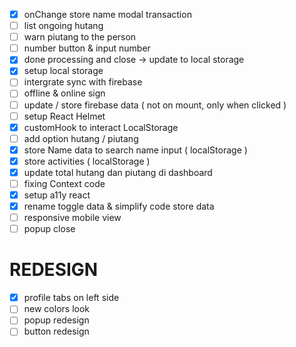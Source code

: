 - [x] onChange store name modal transaction
- [ ] list ongoing hutang
- [ ] warn piutang to the person
- [ ] number button & input number
- [x] done processing and close -> update to local storage
- [x] setup local storage
- [ ] intergrate sync with firebase
- [ ] offline & online sign
- [ ] update / store firebase data ( not on mount, only when clicked )
- [ ] setup React Helmet
- [x] customHook to interact LocalStorage
- [ ] add option hutang / piutang
- [x] store Name data to search name input ( localStorage )
- [x] store activities ( localStorage )
- [x] update total hutang dan piutang di dashboard
- [ ] fixing Context code
- [x] setup a11y react
- [x] rename toggle data & simplify code store data
- [ ] responsive mobile view
- [ ] popup close

# REDESIGN

- [x] profile tabs on left side
- [ ] new colors look
- [ ] popup redesign
- [ ] button redesign
